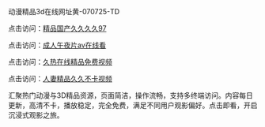 动漫精品3d在线网址黄-070725-TD 

点击访问：<a href="https://bsdf-5f5.pages.dev/">精品国产久久久久97</a>

点击访问：<a href="https://cfad.pages.dev/">成人午夜片av在线看</a>

点击访问：<a href="https://gfd-5xg.pages.dev/">久热在线精品免费视频</a>

点击访问：<a href="https://fdhf-454.pages.dev/">人妻精品久久不卡视频</a>

汇聚热门动漫与3D精品资源，页面简洁，操作流畅，支持多终端访问。内容每日更新，高清不卡，播放稳定，完全免费，满足不同用户观影偏好。点击即看，开启沉浸式观影之旅。

<span style="display:none;">[Canonical link](https://github.com/ma07072025/ma06 ）</span>
